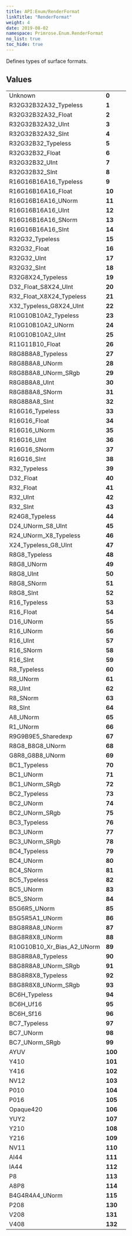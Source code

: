 ```yaml
---
title: API:Enum/RenderFormat
linkTitle: "RenderFormat"
weight: 4
date: 2019-08-02
namespace: Primrose.Enum.RenderFormat
no_list: true
toc_hide: true
---
```

<p class="summary">

Defines types of surface formats.

</p>
 
## Values
 
<table class="studiohide">
<tbody>
<tr class="enum-row">
<td style="vertical-align:top;white-space:normal;">
<span class="name"">Unknown</span></td>
<td style="vertical-align:top;white-space:normal;">
<b class="value"">0</b></td>
<td style="vertical-align:top;white-space:normal;">
</td>
</tr>
<tr class="enum-row">
<td style="vertical-align:top;white-space:normal;">
<span class="name"">R32G32B32A32_Typeless</span></td>
<td style="vertical-align:top;white-space:normal;">
<b class="value"">1</b></td>
<td style="vertical-align:top;white-space:normal;">
</td>
</tr>
<tr class="enum-row">
<td style="vertical-align:top;white-space:normal;">
<span class="name"">R32G32B32A32_Float</span></td>
<td style="vertical-align:top;white-space:normal;">
<b class="value"">2</b></td>
<td style="vertical-align:top;white-space:normal;">
</td>
</tr>
<tr class="enum-row">
<td style="vertical-align:top;white-space:normal;">
<span class="name"">R32G32B32A32_UInt</span></td>
<td style="vertical-align:top;white-space:normal;">
<b class="value"">3</b></td>
<td style="vertical-align:top;white-space:normal;">
</td>
</tr>
<tr class="enum-row">
<td style="vertical-align:top;white-space:normal;">
<span class="name"">R32G32B32A32_SInt</span></td>
<td style="vertical-align:top;white-space:normal;">
<b class="value"">4</b></td>
<td style="vertical-align:top;white-space:normal;">
</td>
</tr>
<tr class="enum-row">
<td style="vertical-align:top;white-space:normal;">
<span class="name"">R32G32B32_Typeless</span></td>
<td style="vertical-align:top;white-space:normal;">
<b class="value"">5</b></td>
<td style="vertical-align:top;white-space:normal;">
</td>
</tr>
<tr class="enum-row">
<td style="vertical-align:top;white-space:normal;">
<span class="name"">R32G32B32_Float</span></td>
<td style="vertical-align:top;white-space:normal;">
<b class="value"">6</b></td>
<td style="vertical-align:top;white-space:normal;">
</td>
</tr>
<tr class="enum-row">
<td style="vertical-align:top;white-space:normal;">
<span class="name"">R32G32B32_UInt</span></td>
<td style="vertical-align:top;white-space:normal;">
<b class="value"">7</b></td>
<td style="vertical-align:top;white-space:normal;">
</td>
</tr>
<tr class="enum-row">
<td style="vertical-align:top;white-space:normal;">
<span class="name"">R32G32B32_SInt</span></td>
<td style="vertical-align:top;white-space:normal;">
<b class="value"">8</b></td>
<td style="vertical-align:top;white-space:normal;">
</td>
</tr>
<tr class="enum-row">
<td style="vertical-align:top;white-space:normal;">
<span class="name"">R16G16B16A16_Typeless</span></td>
<td style="vertical-align:top;white-space:normal;">
<b class="value"">9</b></td>
<td style="vertical-align:top;white-space:normal;">
</td>
</tr>
<tr class="enum-row">
<td style="vertical-align:top;white-space:normal;">
<span class="name"">R16G16B16A16_Float</span></td>
<td style="vertical-align:top;white-space:normal;">
<b class="value"">10</b></td>
<td style="vertical-align:top;white-space:normal;">
</td>
</tr>
<tr class="enum-row">
<td style="vertical-align:top;white-space:normal;">
<span class="name"">R16G16B16A16_UNorm</span></td>
<td style="vertical-align:top;white-space:normal;">
<b class="value"">11</b></td>
<td style="vertical-align:top;white-space:normal;">
</td>
</tr>
<tr class="enum-row">
<td style="vertical-align:top;white-space:normal;">
<span class="name"">R16G16B16A16_UInt</span></td>
<td style="vertical-align:top;white-space:normal;">
<b class="value"">12</b></td>
<td style="vertical-align:top;white-space:normal;">
</td>
</tr>
<tr class="enum-row">
<td style="vertical-align:top;white-space:normal;">
<span class="name"">R16G16B16A16_SNorm</span></td>
<td style="vertical-align:top;white-space:normal;">
<b class="value"">13</b></td>
<td style="vertical-align:top;white-space:normal;">
</td>
</tr>
<tr class="enum-row">
<td style="vertical-align:top;white-space:normal;">
<span class="name"">R16G16B16A16_SInt</span></td>
<td style="vertical-align:top;white-space:normal;">
<b class="value"">14</b></td>
<td style="vertical-align:top;white-space:normal;">
</td>
</tr>
<tr class="enum-row">
<td style="vertical-align:top;white-space:normal;">
<span class="name"">R32G32_Typeless</span></td>
<td style="vertical-align:top;white-space:normal;">
<b class="value"">15</b></td>
<td style="vertical-align:top;white-space:normal;">
</td>
</tr>
<tr class="enum-row">
<td style="vertical-align:top;white-space:normal;">
<span class="name"">R32G32_Float</span></td>
<td style="vertical-align:top;white-space:normal;">
<b class="value"">16</b></td>
<td style="vertical-align:top;white-space:normal;">
</td>
</tr>
<tr class="enum-row">
<td style="vertical-align:top;white-space:normal;">
<span class="name"">R32G32_UInt</span></td>
<td style="vertical-align:top;white-space:normal;">
<b class="value"">17</b></td>
<td style="vertical-align:top;white-space:normal;">
</td>
</tr>
<tr class="enum-row">
<td style="vertical-align:top;white-space:normal;">
<span class="name"">R32G32_SInt</span></td>
<td style="vertical-align:top;white-space:normal;">
<b class="value"">18</b></td>
<td style="vertical-align:top;white-space:normal;">
</td>
</tr>
<tr class="enum-row">
<td style="vertical-align:top;white-space:normal;">
<span class="name"">R32G8X24_Typeless</span></td>
<td style="vertical-align:top;white-space:normal;">
<b class="value"">19</b></td>
<td style="vertical-align:top;white-space:normal;">
</td>
</tr>
<tr class="enum-row">
<td style="vertical-align:top;white-space:normal;">
<span class="name"">D32_Float_S8X24_UInt</span></td>
<td style="vertical-align:top;white-space:normal;">
<b class="value"">20</b></td>
<td style="vertical-align:top;white-space:normal;">
</td>
</tr>
<tr class="enum-row">
<td style="vertical-align:top;white-space:normal;">
<span class="name"">R32_Float_X8X24_Typeless</span></td>
<td style="vertical-align:top;white-space:normal;">
<b class="value"">21</b></td>
<td style="vertical-align:top;white-space:normal;">
</td>
</tr>
<tr class="enum-row">
<td style="vertical-align:top;white-space:normal;">
<span class="name"">X32_Typeless_G8X24_UInt</span></td>
<td style="vertical-align:top;white-space:normal;">
<b class="value"">22</b></td>
<td style="vertical-align:top;white-space:normal;">
</td>
</tr>
<tr class="enum-row">
<td style="vertical-align:top;white-space:normal;">
<span class="name"">R10G10B10A2_Typeless</span></td>
<td style="vertical-align:top;white-space:normal;">
<b class="value"">23</b></td>
<td style="vertical-align:top;white-space:normal;">
</td>
</tr>
<tr class="enum-row">
<td style="vertical-align:top;white-space:normal;">
<span class="name"">R10G10B10A2_UNorm</span></td>
<td style="vertical-align:top;white-space:normal;">
<b class="value"">24</b></td>
<td style="vertical-align:top;white-space:normal;">
</td>
</tr>
<tr class="enum-row">
<td style="vertical-align:top;white-space:normal;">
<span class="name"">R10G10B10A2_UInt</span></td>
<td style="vertical-align:top;white-space:normal;">
<b class="value"">25</b></td>
<td style="vertical-align:top;white-space:normal;">
</td>
</tr>
<tr class="enum-row">
<td style="vertical-align:top;white-space:normal;">
<span class="name"">R11G11B10_Float</span></td>
<td style="vertical-align:top;white-space:normal;">
<b class="value"">26</b></td>
<td style="vertical-align:top;white-space:normal;">
</td>
</tr>
<tr class="enum-row">
<td style="vertical-align:top;white-space:normal;">
<span class="name"">R8G8B8A8_Typeless</span></td>
<td style="vertical-align:top;white-space:normal;">
<b class="value"">27</b></td>
<td style="vertical-align:top;white-space:normal;">
</td>
</tr>
<tr class="enum-row">
<td style="vertical-align:top;white-space:normal;">
<span class="name"">R8G8B8A8_UNorm</span></td>
<td style="vertical-align:top;white-space:normal;">
<b class="value"">28</b></td>
<td style="vertical-align:top;white-space:normal;">
</td>
</tr>
<tr class="enum-row">
<td style="vertical-align:top;white-space:normal;">
<span class="name"">R8G8B8A8_UNorm_SRgb</span></td>
<td style="vertical-align:top;white-space:normal;">
<b class="value"">29</b></td>
<td style="vertical-align:top;white-space:normal;">
</td>
</tr>
<tr class="enum-row">
<td style="vertical-align:top;white-space:normal;">
<span class="name"">R8G8B8A8_UInt</span></td>
<td style="vertical-align:top;white-space:normal;">
<b class="value"">30</b></td>
<td style="vertical-align:top;white-space:normal;">
</td>
</tr>
<tr class="enum-row">
<td style="vertical-align:top;white-space:normal;">
<span class="name"">R8G8B8A8_SNorm</span></td>
<td style="vertical-align:top;white-space:normal;">
<b class="value"">31</b></td>
<td style="vertical-align:top;white-space:normal;">
</td>
</tr>
<tr class="enum-row">
<td style="vertical-align:top;white-space:normal;">
<span class="name"">R8G8B8A8_SInt</span></td>
<td style="vertical-align:top;white-space:normal;">
<b class="value"">32</b></td>
<td style="vertical-align:top;white-space:normal;">
</td>
</tr>
<tr class="enum-row">
<td style="vertical-align:top;white-space:normal;">
<span class="name"">R16G16_Typeless</span></td>
<td style="vertical-align:top;white-space:normal;">
<b class="value"">33</b></td>
<td style="vertical-align:top;white-space:normal;">
</td>
</tr>
<tr class="enum-row">
<td style="vertical-align:top;white-space:normal;">
<span class="name"">R16G16_Float</span></td>
<td style="vertical-align:top;white-space:normal;">
<b class="value"">34</b></td>
<td style="vertical-align:top;white-space:normal;">
</td>
</tr>
<tr class="enum-row">
<td style="vertical-align:top;white-space:normal;">
<span class="name"">R16G16_UNorm</span></td>
<td style="vertical-align:top;white-space:normal;">
<b class="value"">35</b></td>
<td style="vertical-align:top;white-space:normal;">
</td>
</tr>
<tr class="enum-row">
<td style="vertical-align:top;white-space:normal;">
<span class="name"">R16G16_UInt</span></td>
<td style="vertical-align:top;white-space:normal;">
<b class="value"">36</b></td>
<td style="vertical-align:top;white-space:normal;">
</td>
</tr>
<tr class="enum-row">
<td style="vertical-align:top;white-space:normal;">
<span class="name"">R16G16_SNorm</span></td>
<td style="vertical-align:top;white-space:normal;">
<b class="value"">37</b></td>
<td style="vertical-align:top;white-space:normal;">
</td>
</tr>
<tr class="enum-row">
<td style="vertical-align:top;white-space:normal;">
<span class="name"">R16G16_SInt</span></td>
<td style="vertical-align:top;white-space:normal;">
<b class="value"">38</b></td>
<td style="vertical-align:top;white-space:normal;">
</td>
</tr>
<tr class="enum-row">
<td style="vertical-align:top;white-space:normal;">
<span class="name"">R32_Typeless</span></td>
<td style="vertical-align:top;white-space:normal;">
<b class="value"">39</b></td>
<td style="vertical-align:top;white-space:normal;">
</td>
</tr>
<tr class="enum-row">
<td style="vertical-align:top;white-space:normal;">
<span class="name"">D32_Float</span></td>
<td style="vertical-align:top;white-space:normal;">
<b class="value"">40</b></td>
<td style="vertical-align:top;white-space:normal;">
</td>
</tr>
<tr class="enum-row">
<td style="vertical-align:top;white-space:normal;">
<span class="name"">R32_Float</span></td>
<td style="vertical-align:top;white-space:normal;">
<b class="value"">41</b></td>
<td style="vertical-align:top;white-space:normal;">
</td>
</tr>
<tr class="enum-row">
<td style="vertical-align:top;white-space:normal;">
<span class="name"">R32_UInt</span></td>
<td style="vertical-align:top;white-space:normal;">
<b class="value"">42</b></td>
<td style="vertical-align:top;white-space:normal;">
</td>
</tr>
<tr class="enum-row">
<td style="vertical-align:top;white-space:normal;">
<span class="name"">R32_SInt</span></td>
<td style="vertical-align:top;white-space:normal;">
<b class="value"">43</b></td>
<td style="vertical-align:top;white-space:normal;">
</td>
</tr>
<tr class="enum-row">
<td style="vertical-align:top;white-space:normal;">
<span class="name"">R24G8_Typeless</span></td>
<td style="vertical-align:top;white-space:normal;">
<b class="value"">44</b></td>
<td style="vertical-align:top;white-space:normal;">
</td>
</tr>
<tr class="enum-row">
<td style="vertical-align:top;white-space:normal;">
<span class="name"">D24_UNorm_S8_UInt</span></td>
<td style="vertical-align:top;white-space:normal;">
<b class="value"">45</b></td>
<td style="vertical-align:top;white-space:normal;">
</td>
</tr>
<tr class="enum-row">
<td style="vertical-align:top;white-space:normal;">
<span class="name"">R24_UNorm_X8_Typeless</span></td>
<td style="vertical-align:top;white-space:normal;">
<b class="value"">46</b></td>
<td style="vertical-align:top;white-space:normal;">
</td>
</tr>
<tr class="enum-row">
<td style="vertical-align:top;white-space:normal;">
<span class="name"">X24_Typeless_G8_UInt</span></td>
<td style="vertical-align:top;white-space:normal;">
<b class="value"">47</b></td>
<td style="vertical-align:top;white-space:normal;">
</td>
</tr>
<tr class="enum-row">
<td style="vertical-align:top;white-space:normal;">
<span class="name"">R8G8_Typeless</span></td>
<td style="vertical-align:top;white-space:normal;">
<b class="value"">48</b></td>
<td style="vertical-align:top;white-space:normal;">
</td>
</tr>
<tr class="enum-row">
<td style="vertical-align:top;white-space:normal;">
<span class="name"">R8G8_UNorm</span></td>
<td style="vertical-align:top;white-space:normal;">
<b class="value"">49</b></td>
<td style="vertical-align:top;white-space:normal;">
</td>
</tr>
<tr class="enum-row">
<td style="vertical-align:top;white-space:normal;">
<span class="name"">R8G8_UInt</span></td>
<td style="vertical-align:top;white-space:normal;">
<b class="value"">50</b></td>
<td style="vertical-align:top;white-space:normal;">
</td>
</tr>
<tr class="enum-row">
<td style="vertical-align:top;white-space:normal;">
<span class="name"">R8G8_SNorm</span></td>
<td style="vertical-align:top;white-space:normal;">
<b class="value"">51</b></td>
<td style="vertical-align:top;white-space:normal;">
</td>
</tr>
<tr class="enum-row">
<td style="vertical-align:top;white-space:normal;">
<span class="name"">R8G8_SInt</span></td>
<td style="vertical-align:top;white-space:normal;">
<b class="value"">52</b></td>
<td style="vertical-align:top;white-space:normal;">
</td>
</tr>
<tr class="enum-row">
<td style="vertical-align:top;white-space:normal;">
<span class="name"">R16_Typeless</span></td>
<td style="vertical-align:top;white-space:normal;">
<b class="value"">53</b></td>
<td style="vertical-align:top;white-space:normal;">
</td>
</tr>
<tr class="enum-row">
<td style="vertical-align:top;white-space:normal;">
<span class="name"">R16_Float</span></td>
<td style="vertical-align:top;white-space:normal;">
<b class="value"">54</b></td>
<td style="vertical-align:top;white-space:normal;">
</td>
</tr>
<tr class="enum-row">
<td style="vertical-align:top;white-space:normal;">
<span class="name"">D16_UNorm</span></td>
<td style="vertical-align:top;white-space:normal;">
<b class="value"">55</b></td>
<td style="vertical-align:top;white-space:normal;">
</td>
</tr>
<tr class="enum-row">
<td style="vertical-align:top;white-space:normal;">
<span class="name"">R16_UNorm</span></td>
<td style="vertical-align:top;white-space:normal;">
<b class="value"">56</b></td>
<td style="vertical-align:top;white-space:normal;">
</td>
</tr>
<tr class="enum-row">
<td style="vertical-align:top;white-space:normal;">
<span class="name"">R16_UInt</span></td>
<td style="vertical-align:top;white-space:normal;">
<b class="value"">57</b></td>
<td style="vertical-align:top;white-space:normal;">
</td>
</tr>
<tr class="enum-row">
<td style="vertical-align:top;white-space:normal;">
<span class="name"">R16_SNorm</span></td>
<td style="vertical-align:top;white-space:normal;">
<b class="value"">58</b></td>
<td style="vertical-align:top;white-space:normal;">
</td>
</tr>
<tr class="enum-row">
<td style="vertical-align:top;white-space:normal;">
<span class="name"">R16_SInt</span></td>
<td style="vertical-align:top;white-space:normal;">
<b class="value"">59</b></td>
<td style="vertical-align:top;white-space:normal;">
</td>
</tr>
<tr class="enum-row">
<td style="vertical-align:top;white-space:normal;">
<span class="name"">R8_Typeless</span></td>
<td style="vertical-align:top;white-space:normal;">
<b class="value"">60</b></td>
<td style="vertical-align:top;white-space:normal;">
</td>
</tr>
<tr class="enum-row">
<td style="vertical-align:top;white-space:normal;">
<span class="name"">R8_UNorm</span></td>
<td style="vertical-align:top;white-space:normal;">
<b class="value"">61</b></td>
<td style="vertical-align:top;white-space:normal;">
</td>
</tr>
<tr class="enum-row">
<td style="vertical-align:top;white-space:normal;">
<span class="name"">R8_UInt</span></td>
<td style="vertical-align:top;white-space:normal;">
<b class="value"">62</b></td>
<td style="vertical-align:top;white-space:normal;">
</td>
</tr>
<tr class="enum-row">
<td style="vertical-align:top;white-space:normal;">
<span class="name"">R8_SNorm</span></td>
<td style="vertical-align:top;white-space:normal;">
<b class="value"">63</b></td>
<td style="vertical-align:top;white-space:normal;">
</td>
</tr>
<tr class="enum-row">
<td style="vertical-align:top;white-space:normal;">
<span class="name"">R8_SInt</span></td>
<td style="vertical-align:top;white-space:normal;">
<b class="value"">64</b></td>
<td style="vertical-align:top;white-space:normal;">
</td>
</tr>
<tr class="enum-row">
<td style="vertical-align:top;white-space:normal;">
<span class="name"">A8_UNorm</span></td>
<td style="vertical-align:top;white-space:normal;">
<b class="value"">65</b></td>
<td style="vertical-align:top;white-space:normal;">
</td>
</tr>
<tr class="enum-row">
<td style="vertical-align:top;white-space:normal;">
<span class="name"">R1_UNorm</span></td>
<td style="vertical-align:top;white-space:normal;">
<b class="value"">66</b></td>
<td style="vertical-align:top;white-space:normal;">
</td>
</tr>
<tr class="enum-row">
<td style="vertical-align:top;white-space:normal;">
<span class="name"">R9G9B9E5_Sharedexp</span></td>
<td style="vertical-align:top;white-space:normal;">
<b class="value"">67</b></td>
<td style="vertical-align:top;white-space:normal;">
</td>
</tr>
<tr class="enum-row">
<td style="vertical-align:top;white-space:normal;">
<span class="name"">R8G8_B8G8_UNorm</span></td>
<td style="vertical-align:top;white-space:normal;">
<b class="value"">68</b></td>
<td style="vertical-align:top;white-space:normal;">
</td>
</tr>
<tr class="enum-row">
<td style="vertical-align:top;white-space:normal;">
<span class="name"">G8R8_G8B8_UNorm</span></td>
<td style="vertical-align:top;white-space:normal;">
<b class="value"">69</b></td>
<td style="vertical-align:top;white-space:normal;">
</td>
</tr>
<tr class="enum-row">
<td style="vertical-align:top;white-space:normal;">
<span class="name"">BC1_Typeless</span></td>
<td style="vertical-align:top;white-space:normal;">
<b class="value"">70</b></td>
<td style="vertical-align:top;white-space:normal;">
</td>
</tr>
<tr class="enum-row">
<td style="vertical-align:top;white-space:normal;">
<span class="name"">BC1_UNorm</span></td>
<td style="vertical-align:top;white-space:normal;">
<b class="value"">71</b></td>
<td style="vertical-align:top;white-space:normal;">
</td>
</tr>
<tr class="enum-row">
<td style="vertical-align:top;white-space:normal;">
<span class="name"">BC1_UNorm_SRgb</span></td>
<td style="vertical-align:top;white-space:normal;">
<b class="value"">72</b></td>
<td style="vertical-align:top;white-space:normal;">
</td>
</tr>
<tr class="enum-row">
<td style="vertical-align:top;white-space:normal;">
<span class="name"">BC2_Typeless</span></td>
<td style="vertical-align:top;white-space:normal;">
<b class="value"">73</b></td>
<td style="vertical-align:top;white-space:normal;">
</td>
</tr>
<tr class="enum-row">
<td style="vertical-align:top;white-space:normal;">
<span class="name"">BC2_UNorm</span></td>
<td style="vertical-align:top;white-space:normal;">
<b class="value"">74</b></td>
<td style="vertical-align:top;white-space:normal;">
</td>
</tr>
<tr class="enum-row">
<td style="vertical-align:top;white-space:normal;">
<span class="name"">BC2_UNorm_SRgb</span></td>
<td style="vertical-align:top;white-space:normal;">
<b class="value"">75</b></td>
<td style="vertical-align:top;white-space:normal;">
</td>
</tr>
<tr class="enum-row">
<td style="vertical-align:top;white-space:normal;">
<span class="name"">BC3_Typeless</span></td>
<td style="vertical-align:top;white-space:normal;">
<b class="value"">76</b></td>
<td style="vertical-align:top;white-space:normal;">
</td>
</tr>
<tr class="enum-row">
<td style="vertical-align:top;white-space:normal;">
<span class="name"">BC3_UNorm</span></td>
<td style="vertical-align:top;white-space:normal;">
<b class="value"">77</b></td>
<td style="vertical-align:top;white-space:normal;">
</td>
</tr>
<tr class="enum-row">
<td style="vertical-align:top;white-space:normal;">
<span class="name"">BC3_UNorm_SRgb</span></td>
<td style="vertical-align:top;white-space:normal;">
<b class="value"">78</b></td>
<td style="vertical-align:top;white-space:normal;">
</td>
</tr>
<tr class="enum-row">
<td style="vertical-align:top;white-space:normal;">
<span class="name"">BC4_Typeless</span></td>
<td style="vertical-align:top;white-space:normal;">
<b class="value"">79</b></td>
<td style="vertical-align:top;white-space:normal;">
</td>
</tr>
<tr class="enum-row">
<td style="vertical-align:top;white-space:normal;">
<span class="name"">BC4_UNorm</span></td>
<td style="vertical-align:top;white-space:normal;">
<b class="value"">80</b></td>
<td style="vertical-align:top;white-space:normal;">
</td>
</tr>
<tr class="enum-row">
<td style="vertical-align:top;white-space:normal;">
<span class="name"">BC4_SNorm</span></td>
<td style="vertical-align:top;white-space:normal;">
<b class="value"">81</b></td>
<td style="vertical-align:top;white-space:normal;">
</td>
</tr>
<tr class="enum-row">
<td style="vertical-align:top;white-space:normal;">
<span class="name"">BC5_Typeless</span></td>
<td style="vertical-align:top;white-space:normal;">
<b class="value"">82</b></td>
<td style="vertical-align:top;white-space:normal;">
</td>
</tr>
<tr class="enum-row">
<td style="vertical-align:top;white-space:normal;">
<span class="name"">BC5_UNorm</span></td>
<td style="vertical-align:top;white-space:normal;">
<b class="value"">83</b></td>
<td style="vertical-align:top;white-space:normal;">
</td>
</tr>
<tr class="enum-row">
<td style="vertical-align:top;white-space:normal;">
<span class="name"">BC5_SNorm</span></td>
<td style="vertical-align:top;white-space:normal;">
<b class="value"">84</b></td>
<td style="vertical-align:top;white-space:normal;">
</td>
</tr>
<tr class="enum-row">
<td style="vertical-align:top;white-space:normal;">
<span class="name"">B5G6R5_UNorm</span></td>
<td style="vertical-align:top;white-space:normal;">
<b class="value"">85</b></td>
<td style="vertical-align:top;white-space:normal;">
</td>
</tr>
<tr class="enum-row">
<td style="vertical-align:top;white-space:normal;">
<span class="name"">B5G5R5A1_UNorm</span></td>
<td style="vertical-align:top;white-space:normal;">
<b class="value"">86</b></td>
<td style="vertical-align:top;white-space:normal;">
</td>
</tr>
<tr class="enum-row">
<td style="vertical-align:top;white-space:normal;">
<span class="name"">B8G8R8A8_UNorm</span></td>
<td style="vertical-align:top;white-space:normal;">
<b class="value"">87</b></td>
<td style="vertical-align:top;white-space:normal;">
</td>
</tr>
<tr class="enum-row">
<td style="vertical-align:top;white-space:normal;">
<span class="name"">B8G8R8X8_UNorm</span></td>
<td style="vertical-align:top;white-space:normal;">
<b class="value"">88</b></td>
<td style="vertical-align:top;white-space:normal;">
</td>
</tr>
<tr class="enum-row">
<td style="vertical-align:top;white-space:normal;">
<span class="name"">R10G10B10_Xr_Bias_A2_UNorm</span></td>
<td style="vertical-align:top;white-space:normal;">
<b class="value"">89</b></td>
<td style="vertical-align:top;white-space:normal;">
</td>
</tr>
<tr class="enum-row">
<td style="vertical-align:top;white-space:normal;">
<span class="name"">B8G8R8A8_Typeless</span></td>
<td style="vertical-align:top;white-space:normal;">
<b class="value"">90</b></td>
<td style="vertical-align:top;white-space:normal;">
</td>
</tr>
<tr class="enum-row">
<td style="vertical-align:top;white-space:normal;">
<span class="name"">B8G8R8A8_UNorm_SRgb</span></td>
<td style="vertical-align:top;white-space:normal;">
<b class="value"">91</b></td>
<td style="vertical-align:top;white-space:normal;">
</td>
</tr>
<tr class="enum-row">
<td style="vertical-align:top;white-space:normal;">
<span class="name"">B8G8R8X8_Typeless</span></td>
<td style="vertical-align:top;white-space:normal;">
<b class="value"">92</b></td>
<td style="vertical-align:top;white-space:normal;">
</td>
</tr>
<tr class="enum-row">
<td style="vertical-align:top;white-space:normal;">
<span class="name"">B8G8R8X8_UNorm_SRgb</span></td>
<td style="vertical-align:top;white-space:normal;">
<b class="value"">93</b></td>
<td style="vertical-align:top;white-space:normal;">
</td>
</tr>
<tr class="enum-row">
<td style="vertical-align:top;white-space:normal;">
<span class="name"">BC6H_Typeless</span></td>
<td style="vertical-align:top;white-space:normal;">
<b class="value"">94</b></td>
<td style="vertical-align:top;white-space:normal;">
</td>
</tr>
<tr class="enum-row">
<td style="vertical-align:top;white-space:normal;">
<span class="name"">BC6H_Uf16</span></td>
<td style="vertical-align:top;white-space:normal;">
<b class="value"">95</b></td>
<td style="vertical-align:top;white-space:normal;">
</td>
</tr>
<tr class="enum-row">
<td style="vertical-align:top;white-space:normal;">
<span class="name"">BC6H_Sf16</span></td>
<td style="vertical-align:top;white-space:normal;">
<b class="value"">96</b></td>
<td style="vertical-align:top;white-space:normal;">
</td>
</tr>
<tr class="enum-row">
<td style="vertical-align:top;white-space:normal;">
<span class="name"">BC7_Typeless</span></td>
<td style="vertical-align:top;white-space:normal;">
<b class="value"">97</b></td>
<td style="vertical-align:top;white-space:normal;">
</td>
</tr>
<tr class="enum-row">
<td style="vertical-align:top;white-space:normal;">
<span class="name"">BC7_UNorm</span></td>
<td style="vertical-align:top;white-space:normal;">
<b class="value"">98</b></td>
<td style="vertical-align:top;white-space:normal;">
</td>
</tr>
<tr class="enum-row">
<td style="vertical-align:top;white-space:normal;">
<span class="name"">BC7_UNorm_SRgb</span></td>
<td style="vertical-align:top;white-space:normal;">
<b class="value"">99</b></td>
<td style="vertical-align:top;white-space:normal;">
</td>
</tr>
<tr class="enum-row">
<td style="vertical-align:top;white-space:normal;">
<span class="name"">AYUV</span></td>
<td style="vertical-align:top;white-space:normal;">
<b class="value"">100</b></td>
<td style="vertical-align:top;white-space:normal;">
</td>
</tr>
<tr class="enum-row">
<td style="vertical-align:top;white-space:normal;">
<span class="name"">Y410</span></td>
<td style="vertical-align:top;white-space:normal;">
<b class="value"">101</b></td>
<td style="vertical-align:top;white-space:normal;">
</td>
</tr>
<tr class="enum-row">
<td style="vertical-align:top;white-space:normal;">
<span class="name"">Y416</span></td>
<td style="vertical-align:top;white-space:normal;">
<b class="value"">102</b></td>
<td style="vertical-align:top;white-space:normal;">
</td>
</tr>
<tr class="enum-row">
<td style="vertical-align:top;white-space:normal;">
<span class="name"">NV12</span></td>
<td style="vertical-align:top;white-space:normal;">
<b class="value"">103</b></td>
<td style="vertical-align:top;white-space:normal;">
</td>
</tr>
<tr class="enum-row">
<td style="vertical-align:top;white-space:normal;">
<span class="name"">P010</span></td>
<td style="vertical-align:top;white-space:normal;">
<b class="value"">104</b></td>
<td style="vertical-align:top;white-space:normal;">
</td>
</tr>
<tr class="enum-row">
<td style="vertical-align:top;white-space:normal;">
<span class="name"">P016</span></td>
<td style="vertical-align:top;white-space:normal;">
<b class="value"">105</b></td>
<td style="vertical-align:top;white-space:normal;">
</td>
</tr>
<tr class="enum-row">
<td style="vertical-align:top;white-space:normal;">
<span class="name"">Opaque420</span></td>
<td style="vertical-align:top;white-space:normal;">
<b class="value"">106</b></td>
<td style="vertical-align:top;white-space:normal;">
</td>
</tr>
<tr class="enum-row">
<td style="vertical-align:top;white-space:normal;">
<span class="name"">YUY2</span></td>
<td style="vertical-align:top;white-space:normal;">
<b class="value"">107</b></td>
<td style="vertical-align:top;white-space:normal;">
</td>
</tr>
<tr class="enum-row">
<td style="vertical-align:top;white-space:normal;">
<span class="name"">Y210</span></td>
<td style="vertical-align:top;white-space:normal;">
<b class="value"">108</b></td>
<td style="vertical-align:top;white-space:normal;">
</td>
</tr>
<tr class="enum-row">
<td style="vertical-align:top;white-space:normal;">
<span class="name"">Y216</span></td>
<td style="vertical-align:top;white-space:normal;">
<b class="value"">109</b></td>
<td style="vertical-align:top;white-space:normal;">
</td>
</tr>
<tr class="enum-row">
<td style="vertical-align:top;white-space:normal;">
<span class="name"">NV11</span></td>
<td style="vertical-align:top;white-space:normal;">
<b class="value"">110</b></td>
<td style="vertical-align:top;white-space:normal;">
</td>
</tr>
<tr class="enum-row">
<td style="vertical-align:top;white-space:normal;">
<span class="name"">AI44</span></td>
<td style="vertical-align:top;white-space:normal;">
<b class="value"">111</b></td>
<td style="vertical-align:top;white-space:normal;">
</td>
</tr>
<tr class="enum-row">
<td style="vertical-align:top;white-space:normal;">
<span class="name"">IA44</span></td>
<td style="vertical-align:top;white-space:normal;">
<b class="value"">112</b></td>
<td style="vertical-align:top;white-space:normal;">
</td>
</tr>
<tr class="enum-row">
<td style="vertical-align:top;white-space:normal;">
<span class="name"">P8</span></td>
<td style="vertical-align:top;white-space:normal;">
<b class="value"">113</b></td>
<td style="vertical-align:top;white-space:normal;">
</td>
</tr>
<tr class="enum-row">
<td style="vertical-align:top;white-space:normal;">
<span class="name"">A8P8</span></td>
<td style="vertical-align:top;white-space:normal;">
<b class="value"">114</b></td>
<td style="vertical-align:top;white-space:normal;">
</td>
</tr>
<tr class="enum-row">
<td style="vertical-align:top;white-space:normal;">
<span class="name"">B4G4R4A4_UNorm</span></td>
<td style="vertical-align:top;white-space:normal;">
<b class="value"">115</b></td>
<td style="vertical-align:top;white-space:normal;">
</td>
</tr>
<tr class="enum-row">
<td style="vertical-align:top;white-space:normal;">
<span class="name"">P208</span></td>
<td style="vertical-align:top;white-space:normal;">
<b class="value"">130</b></td>
<td style="vertical-align:top;white-space:normal;">
</td>
</tr>
<tr class="enum-row">
<td style="vertical-align:top;white-space:normal;">
<span class="name"">V208</span></td>
<td style="vertical-align:top;white-space:normal;">
<b class="value"">131</b></td>
<td style="vertical-align:top;white-space:normal;">
</td>
</tr>
<tr class="enum-row">
<td style="vertical-align:top;white-space:normal;">
<span class="name"">V408</span></td>
<td style="vertical-align:top;white-space:normal;">
<b class="value"">132</b></td>
<td style="vertical-align:top;white-space:normal;">
</td>
</tr>
</tbody>
</table>
